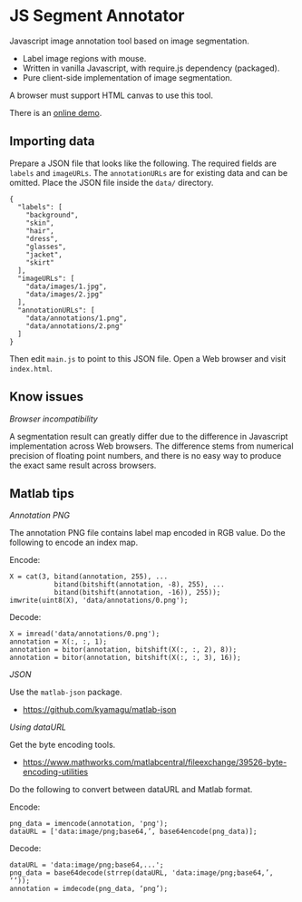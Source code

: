 JS Segment Annotator
====================

Javascript image annotation tool based on image segmentation.

 * Label image regions with mouse.
 * Written in vanilla Javascript, with require.js dependency (packaged).
 * Pure client-side implementation of image segmentation.

A browser must support HTML canvas to use this tool.

There is an [online demo](http://kyamagu.github.io/js-segment-annotator/).

Importing data
--------------

Prepare a JSON file that looks like the following. The required fields are
`labels` and `imageURLs`. The `annotationURLs` are for existing data and can
be omitted. Place the JSON file inside the `data/` directory.

    {
      "labels": [
        "background",
        "skin",
        "hair",
        "dress",
        "glasses",
        "jacket",
        "skirt"
      ],
      "imageURLs": [
        "data/images/1.jpg",
        "data/images/2.jpg"
      ],
      "annotationURLs": [
        "data/annotations/1.png",
        "data/annotations/2.png"
      ]
    }

Then edit `main.js` to point to this JSON file. Open a Web browser and visit
`index.html`.

Know issues
-----------

_Browser incompatibility_

A segmentation result can greatly differ due to the difference in Javascript
implementation across Web browsers. The difference stems from numerical
precision of floating point numbers, and there is no easy way to produce the
exact same result across browsers.

Matlab tips
-----------

_Annotation PNG_

The annotation PNG file contains label map encoded in RGB value. Do the
following to encode an index map.

Encode:

    X = cat(3, bitand(annotation, 255), ...
               bitand(bitshift(annotation, -8), 255), ...
               bitand(bitshift(annotation, -16)), 255));
    imwrite(uint8(X), 'data/annotations/0.png');

Decode:

    X = imread('data/annotations/0.png');
    annotation = X(:, :, 1);
    annotation = bitor(annotation, bitshift(X(:, :, 2), 8));
    annotation = bitor(annotation, bitshift(X(:, :, 3), 16));

_JSON_

Use the `matlab-json` package.

 * https://github.com/kyamagu/matlab-json

_Using dataURL_

Get the byte encoding tools.

 * https://www.mathworks.com/matlabcentral/fileexchange/39526-byte-encoding-utilities

Do the following to convert between dataURL and Matlab format.

Encode:

    png_data = imencode(annotation, 'png');
    dataURL = ['data:image/png;base64,’, base64encode(png_data)];

Decode:

    dataURL = 'data:image/png;base64,...';
    png_data = base64decode(strrep(dataURL, 'data:image/png;base64,’, ‘’));
    annotation = imdecode(png_data, ‘png’);

